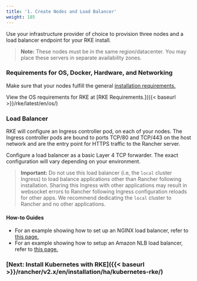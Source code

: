 ```yaml
---
title: '1. Create Nodes and Load Balancer'
weight: 185
---
```


Use your infrastructure provider of choice to provision three nodes and a load balancer endpoint for your RKE install.

> **Note:** These nodes must be in the same region/datacenter. You may place these servers in separate availability zones.

### Requirements for OS, Docker, Hardware, and Networking

Make sure that your nodes fulfill the general [installation requirements.]({{<baseurl>}}/rancher/v2.x/en/installation/requirements/)

View the OS requirements for RKE at [RKE Requirements.]({{< baseurl >}}/rke/latest/en/os/)

### Load Balancer

RKE will configure an Ingress controller pod, on each of your nodes. The Ingress controller pods are bound to ports TCP/80 and TCP/443 on the host network and are the entry point for HTTPS traffic to the Rancher server.

Configure a load balancer as a basic Layer 4 TCP forwarder. The exact configuration will vary depending on your environment.

> **Important:**
> Do not use this load balancer (i.e, the `local` cluster Ingress) to load balance applications other than Rancher following installation. Sharing this Ingress with other applications may result in websocket errors to Rancher following Ingress configuration reloads for other apps. We recommend dedicating the `local` cluster to Rancher and no other applications.

#### How-to Guides

- For an example showing how to set up an NGINX load balancer, refer to [this page.]({{<baseurl>}}/rancher/v2.x/en/installation/ha/create-nodes-lb/nginx/)
- For an example showing how to setup an Amazon NLB load balancer, refer to [this page.]({{<baseurl>}}/rancher/v2.x/en/installation/ha/create-nodes-lb/nlb/)

### [Next: Install Kubernetes with RKE]({{< baseurl >}}/rancher/v2.x/en/installation/ha/kubernetes-rke/)
